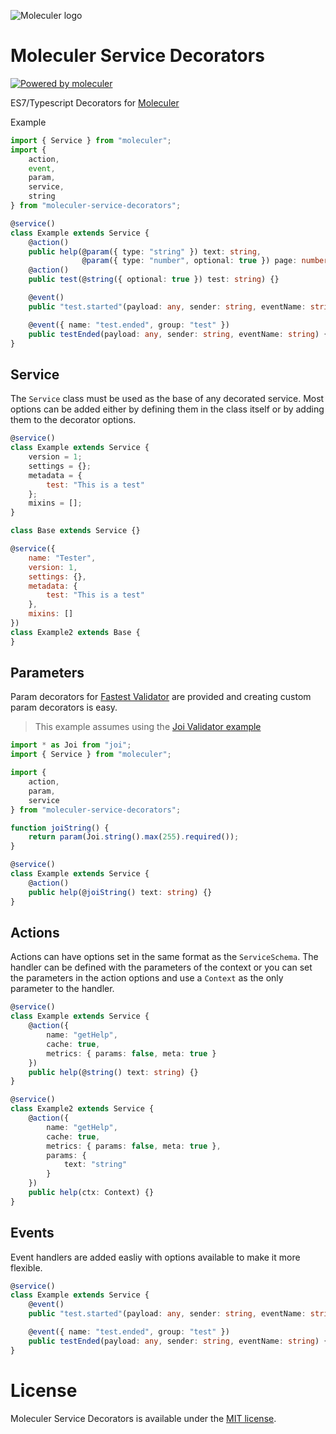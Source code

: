 ![Moleculer logo](https://raw.githubusercontent.com/ice-services/moleculer/HEAD/docs/assets/logo.png)

# Moleculer Service Decorators
[![Powered by moleculer](https://img.shields.io/badge/Powered%20by-Moleculer-green.svg?colorB=0e83cd)](http://moleculer.services/)

ES7/Typescript Decorators for [Moleculer](https://github.com/moleculerjs/moleculer)

Example
```ts
import { Service } from "moleculer";
import {
    action,
    event,
    param,
    service,
    string
} from "moleculer-service-decorators";

@service()
class Example extends Service {
    @action()
    public help(@param({ type: "string" }) text: string,
                @param({ type: "number", optional: true }) page: number) {}
    @action()
    public test(@string({ optional: true }) test: string) {}

    @event()
    public "test.started"(payload: any, sender: string, eventName: string) {}

    @event({ name: "test.ended", group: "test" })
    public testEnded(payload: any, sender: string, eventName: string) {}
}
```
## Service
The `Service` class must be used as the base of any decorated service. Most options can be added either by defining them in the class itself or by adding them to the decorator options.
```js
@service()
class Example extends Service {
    version = 1;
    settings = {};
    metadata = {
        test: "This is a test"
    };
    mixins = [];
}

class Base extends Service {}

@service({
    name: "Tester",
    version: 1,
    settings: {},
    metadata: {
        test: "This is a test"
    },
    mixins: []
})
class Example2 extends Base {
}
```

## Parameters
Param decorators for [Fastest Validator](https://github.com/icebob/fastest-validator) are provided and creating custom param decorators is easy.

> This example assumes using the [Joi Validator example](https://gist.github.com/icebob/07024c0ac22589a5496473c2a8a91146)
```ts
import * as Joi from "joi";
import { Service } from "moleculer";

import {
    action,
    param,
    service
} from "moleculer-service-decorators";

function joiString() {
    return param(Joi.string().max(255).required());
}

@service()
class Example extends Service {
    @action()
    public help(@joiString() text: string) {}
}
```

## Actions
Actions can have options set in the same format as the `ServiceSchema`. The handler can be defined with the parameters of the context or you can set the parameters in the action options and use a `Context` as the only parameter to the handler.
```ts
@service()
class Example extends Service {
    @action({
        name: "getHelp",
        cache: true,
        metrics: { params: false, meta: true }
    })
    public help(@string() text: string) {}
}

@service()
class Example2 extends Service {
    @action({
        name: "getHelp",
        cache: true,
        metrics: { params: false, meta: true },
        params: {
            text: "string"
        }
    })
    public help(ctx: Context) {}
}
```

## Events
Event handlers are added easliy with options available to make it more flexible.
```ts
@service()
class Example extends Service {
    @event()
    public "test.started"(payload: any, sender: string, eventName: string) {}

    @event({ name: "test.ended", group: "test" })
    public testEnded(payload: any, sender: string, eventName: string) {}
}
```

# License
Moleculer Service Decorators is available under the [MIT license](https://tldrlegal.com/license/mit-license).
